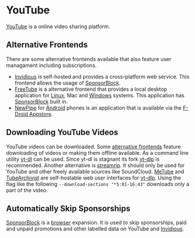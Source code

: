 # YouTube

[YouTube](https://youtube.com) is a online video sharing platform.

## Alternative Frontends

There are some alternative frontends available that also feature user managament
including subscriptions.

- [Invidious](/wiki/invidious.md) is self-hosted and provides a cross-platform web service.
  This frontend allows the usage of [SponsorBlock](#automatically-skip-sponsorships).
- [FreeTube](https://freetubeapp.io/) is a alternative frontend that provides a local desktop
  application for [Linux](/wiki/linux.md), Mac and [Windows](/wiki/windows.md) systems.
  This application has [SponsorBlock](#automatically-skip-sponsorships) built in.
- [NewPipe](https://github.com/TeamNewPipe/NewPipe) for [Android](/wiki/android.md) phones is an
  application that is available via the [F-Droid Appstore](/wiki/android/f-droid.md).

## Downloading YouTube Videos

YouTube videos can be downloaded.
Some [alternative frontends](#alternative-frontends) feature downloading of
videos or making them offline available.
As a command line utility [yt-dl](https://github.com/ytdl-org/youtube-dl) can be
used.
Since yt-dl is stagnant its fork [yt-dlp](https://github.com/yt-dlp/yt-dlp) is
recommended.
Another alternative is [streamrip](https://github.com/nathom/streamrip).
It should only be used  for YouTube and other freely available sources like SoundCloud.
[MeTube](/wiki/metube.md) and [TubeArchivist](/wiki/docker/bbilly1_-_tubearchivist.md) are
self-hostable web user interfaces for [yt-dlp](https://github.com/yt-dlp/yt-dlp).
Using the flag like the following `--download-sections "*5:01-16:43"` downloads only a part of the
video.

## Automatically Skip Sponsorships

[SponsorBlock](https://github.com/ajayyy/SponsorBlock) is a [browser](/wiki/web_browser.md)
expansion.
It is used to skip sponsorships, paid and unpaid promotions and other labelled data on YouTube and
[Invidious](/wiki/invidious.md).
